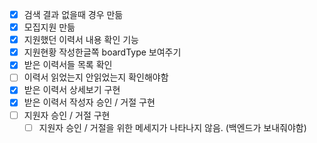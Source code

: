 - [x] 검색 결과 없을때 경우 만듦
- [x] 모집지원 만듦
- [x] 지원했던 이력서 내용 확인 기능
- [x] 지원현황 작성한글쪽 boardType 보여주기
- [x] 받은 이력서들 목록 확인
- [ ] 이력서 읽었는지 안읽었는지 확인해야함
- [x] 받은 이력서 상세보기 구현
- [x] 받은 이력서 작성자 승인 / 거절 구현
- [ ] 지원자 승인 / 거절 구현 
	- [ ] 지원자 승인 / 거절을 위한 메세지가 나타나지 않음. (백엔드가 보내줘야함)